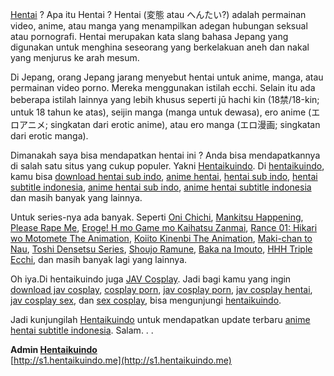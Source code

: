 [Hentai](http://s1.hentaikuindo.me) ? Apa itu Hentai ? Hentai (変態 atau へんたい?) adalah permainan video, anime, atau manga yang menampilkan adegan hubungan seksual atau pornografi. Hentai merupakan kata slang bahasa Jepang yang digunakan untuk menghina seseorang yang berkelakuan aneh dan nakal yang menjurus ke arah mesum.

Di Jepang, orang Jepang jarang menyebut hentai untuk anime, manga, atau permainan video porno. Mereka menggunakan istilah ecchi. Selain itu ada beberapa istilah lainnya yang lebih khusus seperti jū hachi kin (18禁/18-kin; untuk 18 tahun ke atas), seijin manga (manga untuk dewasa), ero anime (エロアニメ; singkatan dari erotic anime), atau ero manga (エロ漫画; singkatan dari erotic manga).

Dimanakah saya bisa mendapatkan hentai ini ? Anda bisa mendapatkannya di salah satu situs yang cukup populer. Yakni [Hentaikuindo](http://s1.hentaikuindo.me). Di [hentaikuindo](http://s1.hentaikuindo.me), kamu bisa [download hentai sub indo](http://s1.hentaikuindo.me/category/hentai-subtitle-indonesia), [anime hentai](http://s1.hentaikuindo.me/category/hentai-subtitle-indonesia), [hentai sub indo](http://s1.hentaikuindo.me/category/hentai-subtitle-indonesia), [hentai subtitle indonesia](http://s1.hentaikuindo.me/category/hentai-subtitle-indonesia), [anime hentai sub indo](http://s1.hentaikuindo.me/category/hentai-subtitle-indonesia), [anime hentai subtitle indonesia](http://s1.hentaikuindo.me/category/hentai-subtitle-indonesia) dan masih banyak yang lainnya.

Untuk series-nya ada banyak. Seperti [Oni Chichi](http://s1.hentaikuindo.me/urutan-oni-chichi-yang-baik-dan-benar-v/), [Mankitsu Happening](http://s1.hentaikuindo.me/category/mankitsu-happening-sub-indo/), [Please Rape Me](http://s1.hentaikuindo.me/category/please-rape-me-sub-indo/), [Eroge! H mo Game mo Kaihatsu Zanmai](http://s1.hentaikuindo.me/category/eroge-h-mo-game-mo-kaihatsu-zanmai/), [Rance 01: Hikari wo Motomete The Animation](http://s1.hentaikuindo.me/category/rance-01-hikari-wo-motomete-the-animation-sub-indo/), [Koiito Kinenbi The Animation](http://s1.hentaikuindo.me/category/koiito-kinenbi-the-animation-sub-indo/), [Maki-chan to Nau](http://s1.hentaikuindo.me/category/maki-chan-to-nau-sub-indo/), [Toshi Densetsu Series](http://s1.hentaikuindo.me/category/toshi-densetsu-series-sub-indo/), [Shoujo Ramune](http://s1.hentaikuindo.me/category/shoujo-ramune-sub-indo), [Baka na Imouto](http://s1.hentaikuindo.me/category/baka-na-imouto-wo-rikou-ni-suru-no-wa-ore-no-xx-dake-na-ken-ni-tsuite-sub-indo/), [HHH Triple Ecchi](http://s1.hentaikuindo.me/category/hhh-triple-ecchi-sub-indo/), dan masih banyak lagi yang lainnya.

Oh iya.Di hentaikuindo juga [JAV Cosplay](http://s1.hentaikuindo.me/category/jav-cosplay/). Jadi bagi kamu yang ingin [download jav cosplay](http://s1.hentaikuindo.me/category/jav-cosplay/), [cosplay porn](http://s1.hentaikuindo.me/category/jav-cosplay/), [jav cosplay porn](http://s1.hentaikuindo.me/category/jav-cosplay/), [jav cosplay hentai](http://s1.hentaikuindo.me/category/jav-cosplay/), [jav cosplay sex](http://s1.hentaikuindo.me/category/jav-cosplay/), dan [sex cosplay](http://s1.hentaikuindo.me/category/jav-cosplay/), bisa mengunjungi [hentaikuindo](http://s1.hentaikuindo.me).  

Jadi kunjungilah [Hentaikuindo](http://s1.hentaikuindo.me/) untuk mendapatkan update terbaru [anime hentai subtitle indonesia](http://s1.hentaikuindo.me/category/hentai-subtitle-indonesia/). Salam. . .

**Admin [Hentaikuindo](http://s1.hentaikuindo.me/category/hentai-subtitle-indonesia/)**  
[http://s1.hentaikuindo.me](http://s1.hentaikuindo.me)
